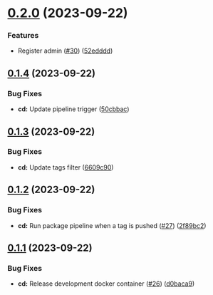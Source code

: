# [0.2.0](https://github.com/upb-code-labs/main-api/compare/v0.1.4...v0.2.0) (2023-09-22)


### Features

* Register admin ([#30](https://github.com/upb-code-labs/main-api/issues/30)) ([52edddd](https://github.com/upb-code-labs/main-api/commit/52edddd29b63809e07ad4002f9fe85cdfe7c37eb))



## [0.1.4](https://github.com/upb-code-labs/main-api/compare/v0.1.3...v0.1.4) (2023-09-22)


### Bug Fixes

* **cd:** Update pipeline trigger ([50cbbac](https://github.com/upb-code-labs/main-api/commit/50cbbac7708da4e4f9032335c9f8d49e42bc98d7))



## [0.1.3](https://github.com/upb-code-labs/main-api/compare/v0.1.2...v0.1.3) (2023-09-22)


### Bug Fixes

* **cd:** Update tags filter ([6609c90](https://github.com/upb-code-labs/main-api/commit/6609c90b5abec1309a555d87a1bf27a8320f8404))



## [0.1.2](https://github.com/upb-code-labs/main-api/compare/v0.1.1...v0.1.2) (2023-09-22)


### Bug Fixes

* **cd:** Run package pipeline when a tag is pushed ([#27](https://github.com/upb-code-labs/main-api/issues/27)) ([2f89bc2](https://github.com/upb-code-labs/main-api/commit/2f89bc2270cf9ecd5c6ac4af0356eeafaae8895b))



## [0.1.1](https://github.com/upb-code-labs/main-api/compare/v0.1.0...v0.1.1) (2023-09-22)


### Bug Fixes

* **cd:** Release development docker container ([#26](https://github.com/upb-code-labs/main-api/issues/26)) ([d0baca9](https://github.com/upb-code-labs/main-api/commit/d0baca97373b6fa03ddd4dd8495b0ae160431365))



